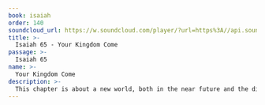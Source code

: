 ```yaml
---
book: isaiah
order: 140
soundcloud_url: https://w.soundcloud.com/player/?url=https%3A//api.soundcloud.com/tracks/
title: >-
  Isaiah 65 - Your Kingdom Come
passage: >-
  Isaiah 65
name: >-
  Your Kingdom Come
description: >-
  This chapter is about a new world, both in the near future and the distant future - plans for the earthly Jerusalem and the spiritual Jerusalem.
---
```


